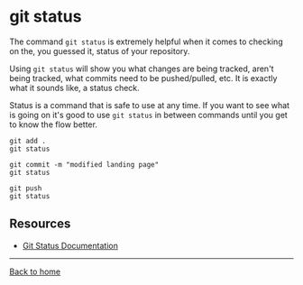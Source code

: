 # git status

The command `git status` is extremely helpful when it comes to checking on the, you guessed it, status of your repository.

Using `git status` will show you what changes are being tracked, aren't being tracked, what commits need to be pushed/pulled, etc.
It is exactly what it sounds like, a status check.

Status is a command that is safe to use at any time.
If you want to see what is going on it's good to use `git status` in between commands until you get to know the flow better.
```
git add .
git status 

git commit -m "modified landing page"
git status

git push
git status
```

## Resources

- [Git Status Documentation](https://git-scm.com/docs/git-status)
---

[Back to home](../README.md)